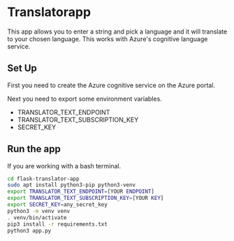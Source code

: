 # Translatorapp

This app allows you to enter a string and pick a language and it will translate to your chosen language. This works with Azure's cognitive language service.

## Set Up

First you need to create the Azure cognitive service on the Azure portal.


Next you need to export some environment variables.

- TRANSLATOR_TEXT_ENDPOINT
- TRANSLATOR_TEXT_SUBSCRIPTION_KEY
- SECRET_KEY


## Run the app

If you are working with a bash terminal.

```bash
cd flask-translator-app
sudo apt install python3-pip python3-venv
export TRANSLATOR_TEXT_ENDPOINT=[YOUR ENDPOINT]
export TRANSLATOR_TEXT_SUBSCRIPTION_KEY=[YOUR KEY]
export SECRET_KEY=any_secret_key
python3 -m venv venv
. venv/bin/activate
pip3 install -r requirements.txt
python3 app.py
```
